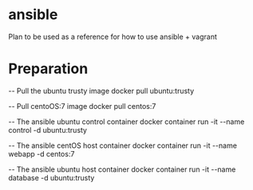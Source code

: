 # ansible

Plan to be used as a reference for how to use ansible + vagrant

# Preparation

-- Pull the ubuntu trusty image
docker pull ubuntu:trusty

-- Pull centoOS:7 image
docker pull centos:7

-- The ansible ubuntu control container
docker container run -it --name control -d ubuntu:trusty

-- The ansible centOS host container
docker container run -it --name webapp -d centos:7

-- The ansible ubuntu host container
docker container run -it --name database -d ubuntu:trusty
